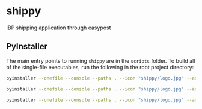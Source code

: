 # shippy

IBP shipping application through easypost

## PyInstaller

The main entry points to running `shippy` are in the `scripts` folder.
To build all of the single-file executables, run the following in the root project directory:

```bash
pyinstaller --onefile --console --paths . --icon "shippy/logo.jpg" --add-data "shippy/logo.jpg;shippy" --add-data "shippy/config.ini;shippy" --name "SHIP BULK" "./scripts/bulk.py"
```

```bash
pyinstaller --onefile --console --paths . --icon "shippy/logo.jpg" --add-data "shippy/logo.jpg;shippy" --add-data "shippy/config.ini;shippy" --name "SHIP INDIVIDUAL" "./scripts/individual.py"
```

```bash
pyinstaller --onefile --console --paths . --icon "shippy/logo.jpg" --add-data "shippy/logo.jpg;shippy" --add-data "shippy/config.ini;shippy" --name "SHIP MANUAL" "./scripts/manual.py"
```
